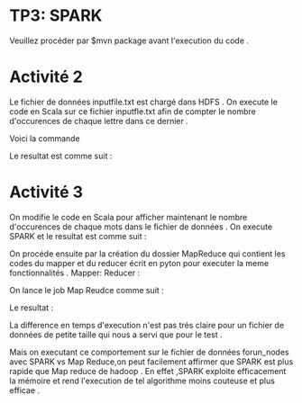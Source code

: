 # TP3: SPARK 
Veuillez procéder par $mvn package avant l'execution du code .
# Activité 2

Le fichier de données inputfile.txt est chargé dans HDFS <image1>.
On execute le code en Scala sur ce fichier inputfle.txt afin de compter le nombre d'occurences de chaque lettre dans ce dernier .

Voici la commande <image2> 

Le resultat est comme suit : 
<image3>

# Activité 3

On modifie le code en Scala pour afficher maintenant le nombre d'occurences de chaque mots dans le fichier de données .
<image4>
On execute SPARK et le resultat est comme suit :
<image5>

On procéde ensuite par la création du dossier MapReduce qui contient les codes du mapper et du reducer écrit en pyton pour executer la meme fonctionnalités .
Mapper:
<image6>
Reducer : 
<image7>

On lance le job Map Reudce comme suit :
<image8>

Le resultat : 
<image9>

La difference en temps d'execution n'est pas trés claire pour un fichier de données de petite taille qui nous a servi que pour le test .

Mais on executant ce comportement sur le fichier de données forun_nodes avec SPARK vs Map Reduce,on peut facilement affirmer que SPARK est plus rapide que Map reduce de hadoop .
En effet ,SPARK exploite efficacement la mémoire et rend l'execution de tel algorithme moins couteuse et plus efficae .
